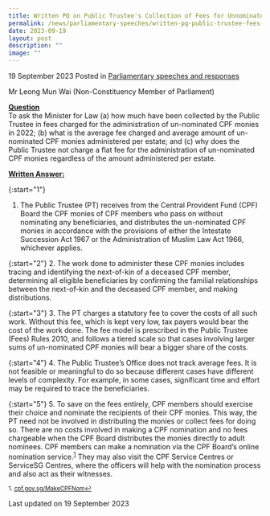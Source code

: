 ```yaml
---
title: Written PQ on Public Trustee's Collection of Fees for Unnominated CPF Monies
permalink: /news/parliamentary-speeches/written-pq-public-trustee-fees-unnominated-cpf-monies/
date: 2023-09-19
layout: post
description: ""
image: ""
---
```

19 September 2023 Posted in [Parliamentary speeches and responses](/news/parliamentary-speeches) 

Mr Leong Mun Wai (Non-Constituency Member of Parliament)

<b><u>Question</u></b>
<br>To ask the Minister for Law (a) how much have been collected by the Public Trustee in fees charged for the administration of un-nominated CPF monies in 2022; (b) what is the average fee charged and average amount of un-nominated CPF monies administered per estate; and (c) why does the Public Trustee not charge a flat fee for the administration of un-nominated CPF monies regardless of the amount administered per estate.

<b><u>Written Answer:</u></b>

{:start="1"}
1.	The Public Trustee (PT) receives from the Central Provident Fund (CPF) Board the CPF monies of CPF members who pass on without nominating any beneficiaries, and distributes the un-nominated CPF monies in accordance with the provisions of either the Intestate Succession Act 1967 or the Administration of Muslim Law Act 1966, whichever applies.

{:start="2"}
2.	The work done to administer these CPF monies includes tracing and identifying the next-of-kin of a deceased CPF member, determining all eligible beneficiaries by confirming the familial relationships between the next-of-kin and the deceased CPF member, and making distributions.

{:start="3"}
3.	The PT charges a statutory fee to cover the costs of all such work. Without this fee, which is kept very low, tax payers would bear the cost of the work done. The fee model is prescribed in the Public Trustee (Fees) Rules 2010, and follows a tiered scale so that cases involving larger sums of un-nominated CPF monies will bear a bigger share of the costs. 

{:start="4"}
4.	The Public Trustee’s Office does not track average fees. It is not feasible or meaningful to do so because different cases have different levels of complexity. For example, in some cases, significant time and effort may be required to trace the beneficiaries.

{:start="5"}
5.	To save on the fees entirely, CPF members should exercise their choice and nominate the recipients of their CPF monies. This way, the PT need not be involved in distributing the monies or collect fees for doing so. There are no costs involved in making a CPF nomination and no fees chargeable when the CPF Board distributes the monies directly to adult nominees. CPF members can make a nomination via the CPF Board’s online nomination service.<sup><a href="#fn1" id="ref1">1</a></sup> They may also visit the CPF Service Centres or ServiceSG Centres, where the officers will help with the nomination process and also act as their witnesses.


<p><sup id="fn1">1. <a href="https://www.cpf.gov.sg/MakeCPFNom">cpf.gov.sg/MakeCPFNom</a><a href="#ref1" title="Jump back to footnote 1 in the text.">↩</a></sup></p>


<p class="right-side-updated">Last updated on 19 September 2023</p>